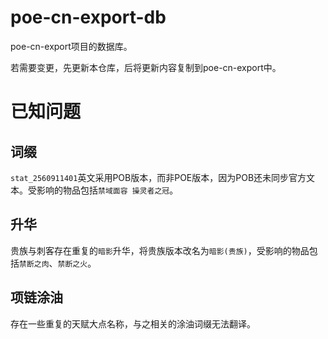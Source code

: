 # poe-cn-export-db
poe-cn-export项目的数据库。

若需要变更，先更新本仓库，后将更新内容复制到poe-cn-export中。

# 已知问题
## 词缀
`stat_2560911401`英文采用POB版本，而非POE版本，因为POB还未同步官方文本。受影响的物品包括`禁域面容 操灵者之冠`。

## 升华
贵族与刺客存在重复的`暗影`升华，将贵族版本改名为`暗影(贵族)`，受影响的物品包括`禁断之肉`、`禁断之火`。

## 项链涂油
存在一些重复的天赋大点名称，与之相关的涂油词缀无法翻译。
